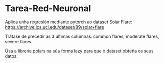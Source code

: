# Tarea-Red-Neuronal

Aplica unha regresión mediante pytorch ao dataset Solar Flare: https://archive.ics.uci.edu/dataset/89/solar+flare

Trátase de precedir as 3 últimas columnas: common flares, moderate flares, severe flares.

Úsa a librería polars na súa forma lazy para que o dataset obteña os seus datos.
